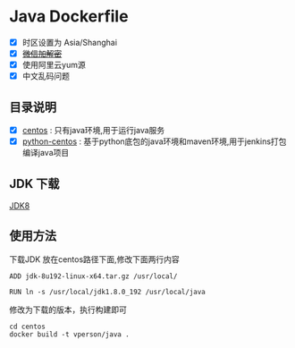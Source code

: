 # Java Dockerfile

- [x] 时区设置为 Asia/Shanghai
- [x] [~~微信加解密~~](https://pay.weixin.qq.com/wiki/doc/apiv3/wechatpay/wechatpay7_2.shtml)
- [x] 使用阿里云yum源
- [x] 中文乱码问题

## 目录说明
- [x] [centos](centos) : 只有java环境,用于运行java服务
- [x] [python-centos](python-centos) : 基于python底包的java环境和maven环境,用于jenkins打包编译java项目

## JDK 下载

[JDK8](https://www.oracle.com/java/technologies/javase/javase-jdk8-downloads.html)

## 使用方法

下载JDK 放在centos路径下面,修改下面两行内容
```
ADD jdk-8u192-linux-x64.tar.gz /usr/local/

RUN ln -s /usr/local/jdk1.8.0_192 /usr/local/java
```

修改为下载的版本，执行构建即可
```
cd centos
docker build -t vperson/java .
```

